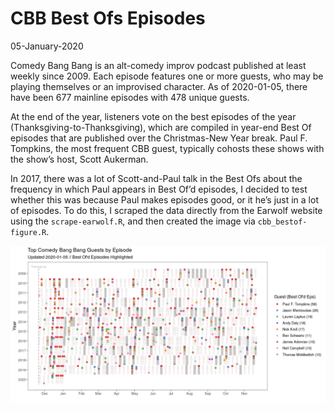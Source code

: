 CBB Best Ofs Episodes
================
05-January-2020

Comedy Bang Bang is an alt-comedy improv podcast published at least
weekly since 2009. Each episode features one or more guests, who may be
playing themselves or an improvised character. As of 2020-01-05, there
have been 677 mainline episodes with 478 unique guests.

At the end of the year, listeners vote on the best episodes of the year
(Thanksgiving-to-Thanksgiving), which are compiled in year-end Best Of
episodes that are published over the Christmas-New Year break. Paul F.
Tompkins, the most frequent CBB guest, typically cohosts these shows
with the show’s host, Scott Aukerman.

In 2017, there was a lot of Scott-and-Paul talk in the Best Ofs about
the frequency in which Paul appears in Best Of’d episodes, I decided to
test whether this was because Paul makes episodes good, or it he’s just
in a lot of episodes. To do this, I scraped the data directly from the
Earwolf website using the `scrape-earwolf.R`, and then created the image
via `cbb_bestof-figure.R`.

![](images/cbb-bestof-plot-1.png)<!-- -->
